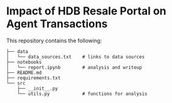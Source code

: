 # Impact of HDB Resale Portal on Agent Transactions
This repository contains the following:
```
├── data
│   └── data_sources.txt    # links to data sources
├── notebooks
│   └── report.ipynb        # analysis and writeup
├── README.md
├── requirements.txt
└── src
    ├── __init__.py
    └── utils.py            # functions for analysis
```